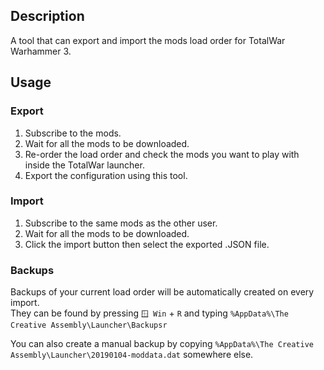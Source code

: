 ﻿## Description

A tool that can export and import the mods load order for TotalWar Warhammer 3.

## Usage

### Export

1. Subscribe to the mods.
2. Wait for all the mods to be downloaded.
3. Re-order the load order and check the mods you want to play with inside the TotalWar launcher.
4. Export the configuration using this tool.

### Import

1. Subscribe to the same mods as the other user.
2. Wait for all the mods to be downloaded.
3. Click the import button then select the exported .JSON file.

### Backups

Backups of your current load order will be automatically created on every import.\
They can be found by pressing ```🪟 Win``` + ```R```  and typing ```%AppData%\The Creative Assembly\Launcher\Backupsr```

You can also create a manual backup by copying ```%AppData%\The Creative Assembly\Launcher\20190104-moddata.dat```
somewhere else.
